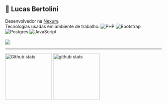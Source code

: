 ## 🚀 Lucas Bertolini

Desenvolvedor na <a href="https://www.nexum.com.br">Nexum</a>.\
Tecnologias usadas em ambiente de trabalho: ![PHP](https://img.shields.io/badge/PHP-7.4+-blue)
![Bootstrap](https://img.shields.io/badge/Bootstrap-4-blue)
![Postgres](https://img.shields.io/badge/Postgres-12-blue)
![JavaScript](https://img.shields.io/badge/JavaScript-ES6%2B-blue)<br/><br/>
<a href="https://www.linkedin.com/in/lucas-bertolini/">
  <img src="https://img.shields.io/badge/LinkedIn-0077B5?style=for-the-badge&logo=linkedin&logoColor=white">
</a><br/><hr>
<div aling="left">
  <img src="https://github-readme-stats.vercel.app/api?username=lucasbertolini&theme=github_dark&show_icons=true&count_private=true" height="150" alt="Github stats">
  <img src="https://github-readme-stats.vercel.app/api/top-langs/?username=lucasbertolini&layout=compact&theme=github_dark&count_private=true" alt="github stats" height="150">

</div>
